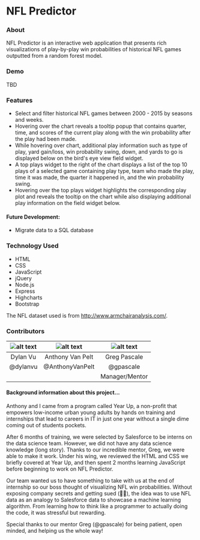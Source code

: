 # NFL Predictor

### About
NFL Predictor is an interactive web application that presents rich visualizations of play-by-play win probabilities of historical NFL games outputted from a random forest model.

### Demo
TBD

### Features
- Select and filter historical NFL games between 2000 - 2015 by seasons and weeks.
- Hovering over the chart reveals a tooltip popup that contains quarter, time, and scores of the current play along with the win probability after the play had been made.
- While hovering over chart, additional play information such as type of play, yard gain/loss, win probability swing, down, and yards to go is displayed below on the bird's eye view field widget. 
- A top plays widget to the right of the chart displays a list of the top 10 plays of a selected game containing play type, team who made the play, time it was made, the quarter it happened in, and the win probability swing.
- Hovering over the top plays widget highlights the corresponding play plot and reveals the tooltip on the chart while also displaying additional play information on the field widget below.

#### Future Development:
- Migrate data to a SQL database

### Technology Used
- HTML
- CSS
- JavaScript
- jQuery
- Node.js
- Express
- Highcharts
- Bootstrap

The NFL dataset used is from http://www.armchairanalysis.com/.

### Contributors
| ![alt text](https://avatars3.githubusercontent.com/u/16613572?v=3&s=300) | ![alt text](https://avatars0.githubusercontent.com/u/19943214?v=3&s=300 "Anthony Van Pelt") | ![alt text](https://avatars0.githubusercontent.com/u/325055?v=3&s=300 "Greg Pascale")
|:---:|:---:|:---:|
| Dylan Vu | Anthony Van Pelt | Greg Pascale |
| @dylanvu | @AnthonyVanPelt | @gpascale |
| | | Manager/Mentor |

#### Background information about this project...
Anthony and I came from a program called Year Up, a non-profit that empowers low-income urban young adults by hands on training and internships that lead to careers in IT in just one year without a single dime coming out of students pockets. 

After 6 months of training, we were selected by Salesforce to be interns on the data science team. However, we did not have any data science knowledge (long story). Thanks to our incredible mentor, Greg, we were able to make it work. Under his wing, we reviewed the HTML and CSS we briefly covered at Year Up, and then spent 2 months learning JavaScript before beginning to work on NFL Predictor.

Our team wanted us to have something to take with us at the end of internship so our boss thought of visualizing NFL win probabilities. Without exposing company secrets and getting sued (🤞🏼), the idea was to use NFL data as an analogy to Salesforce data to showcase a machine learning algorithm. From learning how to think like a programmer to actually doing the code, it was stressful but rewarding.

Special thanks to our mentor Greg (@gpascale) for being patient, open minded, and helping us the whole way!
